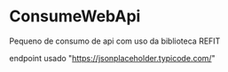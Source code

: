 # ConsumeWebApi

Pequeno de consumo de api com uso da biblioteca REFIT 

endpoint usado "https://jsonplaceholder.typicode.com/"
